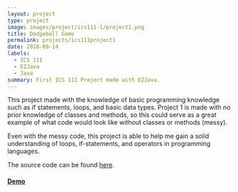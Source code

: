 ```yaml
---
layout: project
type: project
image: images/project/ics111-1/project1.png
title: Dodgeball Game
permalink: projects/ics111project1
date: 2018-09-14
labels:
  - ICS 111
  - EZJava
  - Java
summary: First ICS 111 Project made with EZJava.
---
```

This project made with the knowledge of basic programming knowledge such as if statements, loops, and basic data types. Project 1 is made with no prior knowledge of classes and methods, so this could serve as a great example of what code would look like without classes or methods (messy).

Even with the messy code, this project is able to help me gain a solid understanding of loops, if-statements, and operators in programming languages.

The source code can be found [here](https://github.com/JunM1ao/ICS-111-Project-1).

#### [Demo](https://youtu.be/HEakSn5i3-M)
<div class="ui embed" data-source="youtube" data-id="HEakSn5i3-M">
</div>
